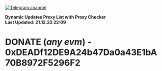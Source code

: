 [![Telegram channel](https://img.shields.io/endpoint?url=https://runkit.io/damiankrawczyk/telegram-badge/branches/master?url=https://t.me/n4z4v0d)](https://t.me/n4z4v0d) 

**Dynamic Updates Proxy List with Proxy Checker**  
**Last Updated: 21.12.23 22:09**

# DONATE (_any evm_) - 0xDEADf12DE9A24b47Da0a43E1bA70B8972F5296F2
